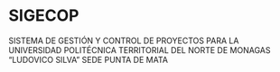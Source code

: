 # SIGECOP
SISTEMA DE GESTIÓN Y CONTROL DE PROYECTOS PARA LA UNIVERSIDAD POLITÉCNICA TERRITORIAL DEL NORTE DE MONAGAS “LUDOVICO SILVA” SEDE PUNTA DE MATA
